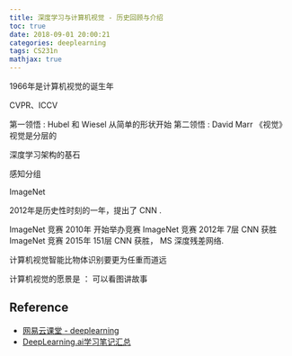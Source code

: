 ```yaml
---
title: 深度学习与计算机视觉 - 历史回顾与介绍
toc: true
date: 2018-09-01 20:00:21
categories: deeplearning
tags: CS231n
mathjax: true
---
```


<script type="text/x-mathjax-config">
  MathJax.Hub.Config({
    extensions: ["tex2jax.js"],
    jax: ["input/TeX"],
    tex2jax: {
      inlineMath: [ ['$','$'], ['\\(','\\)'] ],
      displayMath: [ ['$$','$$']],
      processEscapes: true
    }
  });
</script>
<script type="text/javascript" src="https://cdn.mathjax.org/mathjax/latest/MathJax.js?config=TeX-AMS_HTML,http://myserver.com/MathJax/config/local/local.js">
</script>

1966年是计算机视觉的诞生年

CVPR、ICCV

<!-- more -->

第一领悟 : Hubel 和 Wiesel  从简单的形状开始 
第二领悟 : David Marr 《视觉》 视觉是分层的

深度学习架构的基石


感知分组

ImageNet

2012年是历史性时刻的一年，提出了 CNN .

ImageNet 竞赛 2010年 开始举办竞赛
ImageNet 竞赛 2012年 7层 CNN 获胜
ImageNet 竞赛 2015年 151层 CNN 获胜， MS 深度残差网络.

计算机视觉智能比物体识别要更为任重而道远


计算机视觉的愿景是 ： 可以看图讲故事

## Reference

- [网易云课堂 - deeplearning][1]
- [DeepLearning.ai学习笔记汇总][2]

[1]: https://study.163.com/my#/smarts
[2]: http://www.cnblogs.com/marsggbo/p/7470989.html
